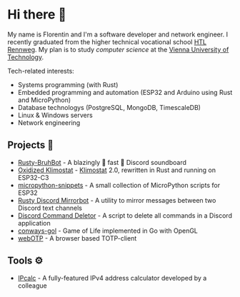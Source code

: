 # **Hi there 👋**

My name is Florentin and I'm a software developer and network engineer.
I recently graduated from the higher technical vocational school [HTL Rennweg](https://www.htlrennweg.at/).
My plan is to study *computer science* at the [Vienna University of Technology](https://www.tuwien.at/en/).

Tech-related interests:
- Systems programming (with Rust)
- Embedded programming and automation (ESP32 and Arduino using Rust and MicroPython)
- Database technologys (PostgreSQL, MongoDB, TimescaleDB)
- Linux & Windows servers
- Network engineering

## Projects 🔧

-   [Rusty-BruhBot](https://github.com/LetUsFlow/Rusty-BruhBot) -
    A blazingly 🦀 fast 🚀 Discord soundboard
-   [Oxidized Klimostat](https://gitlab.com/letusstop/kls-rs) -
    [Klimostat](https://github.com/Klimostat) 2.0,
    rewritten in Rust and running on ESP32-C3
-   [micropython-snippets](https://github.com/LetUsFlow/micropython-snippets) -
    A small collection of MicroPython scripts for ESP32
-   [Rusty Discord Mirrorbot](https://gitlab.com/letusstop/rusty-discord-mirrorbot) -
    A utility to mirror messages between two Discord text channels
-   [Discord Command Deletor](https://gitlab.com/letusstop/discord-command-deletor) -
    A script to delete all commands in a Discord application
-   [conways-gol](https://github.com/LetUsFlow/conways-gol) -
    Game of Life implemented in Go with OpenGL
-   [webOTP](https://github.com/LetUsFlow/webOTP) - A
    browser based TOTP-client
## Tools ⚙

-   [IPcalc](https://ipcalc.letusflow.net/) - A
    fully-featured IPv4 address calculator developed by a colleague
